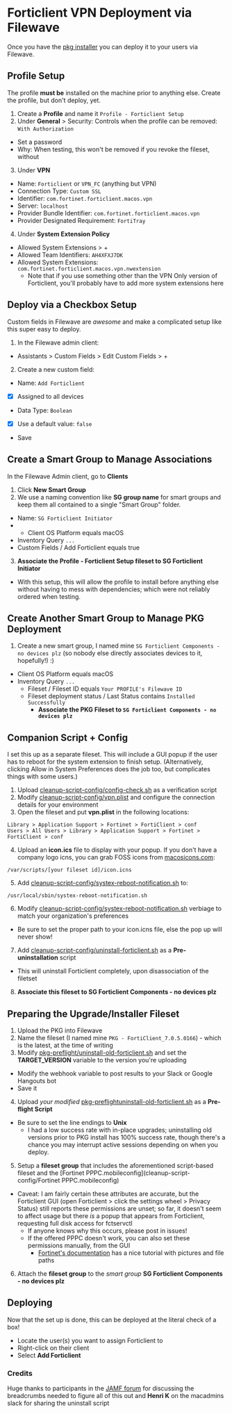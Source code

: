 # Forticlient VPN Deployment via Filewave
Once you have the [pkg installer](https://github.com/angela-d/brain-dump/blob/master/networking/fortigate/obtain-msi-vpn-only.md) you can deploy it to your users via Filewave.

## Profile Setup
The profile **must be** installed on the machine prior to anything else.  Create the profile, but don't deploy, yet.

1. Create a **Profile** and name it `Profile - Forticlient Setup`
2. Under **General** > Security: Controls when the profile can be removed: `With Authorization`
  - Set a password
  - Why: When testing, this won't be removed if you revoke the fileset, without
3. Under **VPN**
  - Name: `Forticlient` or `VPN_FC` (anything but VPN)
  - Connection Type: `Custom SSL`
  - Identifier: `com.fortinet.forticlient.macos.vpn`
  - Server: `localhost`
  - Provider Bundle Identifier: `com.fortinet.forticlient.macos.vpn`
  - Provider Designated Requirement: `FortiTray`
4. Under **System Extension Policy**
  - Allowed System Extensions > +
  - Allowed Team Identifiers: `AH4XFXJ7DK`
  - Allowed System Extensions: `com.fortinet.forticlient.macos.vpn.nwextension`
    - Note that if you use something other than the VPN Only version of Forticlient, you'll probably have to add more system extensions here

## Deploy via a Checkbox Setup
Custom fields in Filewave are *awesome* and make a complicated setup like this super easy to deploy.
1. In the Filewave admin client:
  - Assistants > Custom Fields > Edit Custom Fields > +
2. Create a new custom field:
  - Name: `Add Forticlient`
  - [x] Assigned to all devices
  - Data Type: `Boolean`
  - [x] Use a default value: `false`
  - Save

## Create a Smart Group to Manage Associations
In the Filewave Admin client, go to **Clients**
1. Click **New Smart Group**
2. We use a naming convention like **SG group name** for smart groups and keep them all contained to a single "Smart Group" folder.
  - Name: `SG Forticlient Initiator`
  - + Client OS Platform equals macOS
  - Inventory Query `...`
  - Custom Fields / Add Forticlient equals true
3. **Associate the Profile - Forticlient Setup fileset to SG Forticlient Initiator**
  - With this setup, this will allow the profile to install before anything else without having to mess with dependencies; which were not reliably ordered when testing.

## Create Another Smart Group to Manage PKG Deployment
1. Create a new smart group, I named mine `SG Forticlient Components - no devices plz` (so nobody else directly associates devices to it, hopefully!) :)
- Client OS Platform equals macOS
- Inventory Query `...`
  - Fileset / Fileset ID equals `Your PROFILE's Filewave ID`
  - Fileset deployment status / Last Status contains `Installed Successfully`
    - **Associate the PKG Fileset to `SG Forticlient Components - no devices plz`**

## Companion Script + Config
I set this up as a separate fileset.
This will include a GUI popup if the user has to reboot for the system extension to finish setup.  (Alternatively, clicking Allow in System Preferences does the job too, but complicates things with some users.)

1. Upload [cleanup-script-config/config-check.sh](cleanup-script-config/config-check.sh) as a verification script
2. Modify [cleanup-script-config/vpn.plist](cleanup-script-config/vpn.plist) and configure the connection details for your environment
3. Open the fileset and put **vpn.plist** in the following locations:
  ```text
  Library > Application Support > Fortinet > FortiClient > conf
  Users > All Users > Library > Application Support > Fortinet > FortiClient > conf
  ```
4. Upload an **icon.ics** file to display with your popup.  If you don't have a company logo icns, you can grab FOSS icons from [macosicons.com](https://macosicons.com):
  ```text
  /var/scripts/[your fileset id]/icon.icns
  ```
5. Add [cleanup-script-config/systex-reboot-notification.sh](cleanup-script-config/systex-reboot-notification.sh) to:
  ```text
  /usr/local/sbin/systex-reboot-notification.sh
  ```
6. Modify [cleanup-script-config/systex-reboot-notification.sh](cleanup-script-config/systex-reboot-notification.sh) verbiage to match your organization's preferences
  - Be sure to set the proper path to your icon.icns file, else the pop up will never show!
7. Add [cleanup-script-config/uninstall-forticlient.sh](cleanup-script-config/uninstall-forticlient.sh) as a **Pre-uninstallation** script
  - This will uninstall Forticlient completely, upon disassociation of the filetset
8. **Associate this fileset to SG Forticlient Components - no devices plz**

## Preparing the Upgrade/Installer Fileset
1. Upload the PKG into Filewave
2. Name the fileset (I named mine `PKG - FortiClient_7.0.5.0166`) - which is the latest, at the time of writing
3. Modify [pkg-preflight/uninstall-old-forticlient.sh](pkg-preflight/uninstall-old-forticlient.sh) and set the **TARGET_VERSION** variable to the version you're uploading
  - Modify the webhook variable to post results to your Slack or Google Hangouts bot
  - Save it
4. Upload *your modified* [pkg-preflightuninstall-old-forticlient.sh](pkg-preflight/uninstall-old-forticlient.sh) as a **Pre-flight Script**
  - Be sure to set the line endings to **Unix**
    - I had a low success rate with in-place upgrades; uninstalling old versions prior to PKG install has 100% success rate, though there's a chance you may interrupt active sessions depending on when you deploy.
5. Setup a **fileset group** that includes the aforementioned script-based fileset and the [Fortinet PPPC.mobileconfig](cleanup-script-config/Fortinet PPPC.mobileconfig)
  - Caveat: I am fairly certain these attributes are accurate, but the Forticlient GUI (open Forticlient > click the settings wheel > Privacy Status) still reports these permissions are unset; so far, it doesn't seem to affect usage but there *is* a popup that appears from Forticlient, requesting full disk access for fctservctl
    - If anyone knows why this occurs, please post in issues!
    - If the offered PPPC doesn't work, you can also set these permissions manually, from the GUI
      - [Fortinet's documentation](https://docs.fortinet.com/document/forticlient/6.4.4/macos-release-notes/223986/special-notices) has a nice tutorial with pictures and file paths
6. Attach the **fileset group** to the *smart group* **SG Forticlient Components - no devices plz**

## Deploying
Now that the set up is done, this can be deployed at the literal check of a box!
- Locate the user(s) you want to assign Forticlient to
- Right-click on their client
- Select **Add Forticlient**

### Credits
Huge thanks to participants in the [JAMF forum](https://community.jamf.com/t5/jamf-pro/deploying-forticlient-preventing-as-many-popups-as-possible-on/m-p/260342) for discussing the breadcrumbs needed to figure all of this out and **Henri K** on the macadmins slack for sharing the uninstall script

